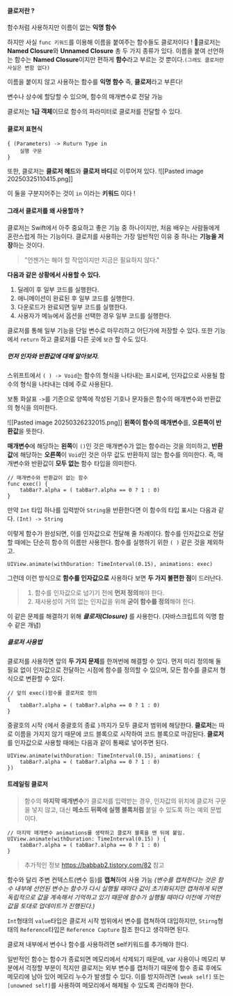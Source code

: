 
#### 클로저란 ?

함수처럼 사용하지만 이름이 없는 **익명 함수**

하지만 사실 `func 키워드`를 이용해 이름을 붙여주는 함수들도 클로저이다 !
	클로저는 **Named Closure**와 **Unnamed Closure** 총 두 가지 종류가 있다. 이름을 붙여 선언하는 함수는 **Named Closure**이지만 편하게 **함수**라고 부르는 것 뿐이다.`(그래도 클로저란 사실은 변함 없다)`

이름을 붙이지 않고 사용하는 함수를 **익명 함수** 즉, **클로저**라고 부른다!

변수나 상수에 할당할 수 있으며, 함수의 매개변수로 전달 가능

클로저는 **1급 객체**이므로 함수의 파라미터로 클로저를 전달할 수 있다.


#### 클로저 표현식

```
{ (Parameters) -> Ruturn Type in
	실행 구문
}
```

또한, 클로저는 **클로저 헤드**와 **클로저 바디**로 이루어져 있다.
![[Pasted image 20250325110415.png]]

이 둘을 구분지어주는 것이 `in` 이라는 **키워드** 이다 !

#### 그래서 클로저를 왜 사용할까 ?
클로저는 Swift에서 아주 중요하고 좋은 기능 중 하나이지만, 처음 배우는 사람들에게 혼란스럽게 하는 기능이다. 클로저를 사용하는 가장 일반적인 이유 중 하나는 **기능을 저장**하는 것이다.

>"언젠가는 해야 할 작업이지만 지금은 필요하지 않다."

**다음과 같은 상황에서 사용할 수 있다.**
1. 딜레이 후 일부 코드를 실행한다.
2. 애니메이션이 완료된 후 일부 코드를 실행한다.
3. 다운로드가 완료되면 일부 코드를 실행한다.
4. 사용자가 메뉴에서 옵션을 선택한 경우 일부 코드를 실행한다.

클로저를 통해 일부 기능을 단일 변수로 마무리하고 어딘가에 저장할 수 있다. 또한 기능에서 `return` 하고 클로저를 다른 곳에 `보관` 할 수도 있다.

##### 먼저 인자와 반환값에 대해 알아보자.

스위프트에서 `( ) -> Void`는 함수의 형식을 나타내는 표시로써, 인자값으로 사용될 함수의 형식을 나타내는 데에 주로 사용된다.

보통 화살표 `->`를 기준으로 양쪽에 작성된 기호나 문자들은 함수의 매개변수와 반환값의 형식을 의미한다.


![[Pasted image 20250326232015.png]]
**왼쪽이 함수의 매개변수**를, **오른쪽이 반환값**을 뜻한다.

**매개변수**에 해당하는 **왼쪽**이 `()`인 것은 매개변수가 없는 함수라는 것을 의미하고,
**반환값**에 해당하는 **오른쪽**이 `Void`인 것은 아무 값도 반환하지 않는 함수를 의미한다.
즉, 매개변수와 반환값이 **모두 없는** 함수 타입을 의미한다.
```
// 매개변수와 반환값이 없는 함수
func exec() {
	tabBar?.alpha = ( tabBar?.alpha == 0 ? 1 : 0)
}
```


만약 `Int` 타입 하나를 입력받아 `String`을 반환한다면 이 함수의 타입 표시는 다음과 같다.
`(Int) -> String`

이렇게 함수가 완성되면, 이를 인자값으로 전달해 줄 차례이다.
함수를 인자값으로 전달할 때에는 단순히 함수의 이름만 사용한다.
함수를 실행하기 위한 `( )` 같은 것을 제외하고.
```
UIView.animate(withDuration: TimeInterval(0.15), animations: exec)
```

그런데 이런 방식으로 **함수를 인자값으로** 사용하다 보면 **두 가지 불편한 점**이 드러난다.
> 1. 함수를 인자값으로 넘기기 전에 **먼저 정의**해야 한다.
> 2. 재사용성이 거의 없는 인자값을 위해 **굳이 함수를 정의**해야 한다.

이 같은 문제를 해결하기 위해 ***클로저(Closure)*** 를 사용한다.
(자바스크립트의 익명 함수 같은 개념)

##### 클로저 사용법
클로저를 사용하면 앞의 **두 가지 문제**를 한꺼번에 해결할 수 있다.
먼저 미리 정의해 둘 필요 없이 인자값으로 전달하는 시점에 함수를 정의할 수 있으며,
모든 함수를 클로저 형식으로 변환할 수 있다.
```
// 앞의 exec()함수를 클로저로 정의
{
	tabBar?.alpha = ( tabBar?.alpha == 0 ? 1 : 0)
}
```

중괄호의 시작 `{`에서 중괄호의 종료 `}`까지가 모두 클로저 범위에 해당한다.
**클로저**는 따로 이름을 가지지 않기 때문에 코드 블록으로 시작하여 코드 블록으로 마감된다.
**클로저**를 인자값으로 사용할 때에는 다음과 같이 통째로 넣어주면 된다.
```
UIView.animate(withDuration: TimeInterval(0.15), animations: {
	tabBar?.alpha = ( tabBar?.alpha == 0 ? 1 : 0)
})
```

#### 트레일링 클로저

>함수의 **마지막 매개변수**가 클로저를 입력받는 경우,
>인자값의 위치에 클로저 구문을 넣지 않고, 대신 **메소드 뒤쪽에 실행 블록처럼** 붙일 수 있도록 하는 예외 문법이다.

```
// 마지막 매개변수 animations를 생략하고 클로저 블록을 맨 뒤에 붙임.
UIView.animate(withDuration: TimeInterval(0.15) ) {
	tabBar?.alpha = ( tabBar?.alpha == 0 ? 1 : 0)
}
```

>추가적인 정보 https://babbab2.tistory.com/82 참고


함수와 달리 주변 컨텍스트(변수 등)를 **캡쳐**하여 사용 가능 *(변수를 캡쳐한다는 것은 함수 내부에 선언된 변수는 함수가 다시 실행될 때마다 값이 초기화되지만 캡쳐하게 되면 독립적으로 값을 계속해서 기억하고 있기 때문에 함수가 실행될 때마다 이전에 기억한 값을 토대로 업데이트가 진행된다.)*

`Int`형태의 `value`타입은 클로저 시작 범위에서 변수를 캡쳐하여 대입하지만, `Stirng`형태의 `Reference`타입은 `Reference Capture`  참조 한다고 생각하면 된다.

클로져 내부에서 변수나 함수를 사용하려면 self키워드를 추가해야 한다.

일반적인 함수는 함수가 종료되면 메모리에서 삭제되기 때문에, var 사용이나 메모리 부분에서 걱정할 부분이 적지만 클로저는 외부 변수를 캡처하기 때문에 함수 종료 후에도 메모리에 남아 있어 메모리 누수가 발생할 수 있다. 이를 방지하려면 `[weak self]` 또는 `[unowned self]`를 사용하여 메모리에서 해제될 수 있도록 관리해야 한다.